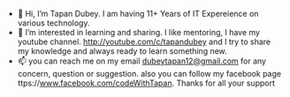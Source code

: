 - 👋 Hi, I’m Tapan Dubey. I am having 11+ Years of IT Expereience on various technology. 
- 👀 I’m interested in learning and sharing. I like mentoring, I have my youtube channel. http://youtube.com/c/tapandubey and I try to share my knowledge and always ready to learn something new.
- 📫 you can reach me on my email dubeytapan12@gmail.com for any concern, question or suggestion. also you can follow my facebook page ttps://www.facebook.com/codeWithTapan. Thanks for all your support

<!---
dubeytapan12/dubeytapan12 is a ✨ special ✨ repository because its `README.md` (this file) appears on your GitHub profile.
You can click the Preview link to take a look at your changes.
--->
